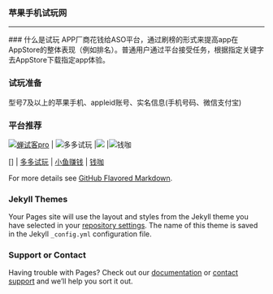 ### 苹果手机试玩网  
<hr>
### 什么是试玩 
APP厂商花钱给ASO平台，通过刷榜的形式来提高app在AppStore的整体表现（例如排名）。普通用户通过平台接受任务，根据指定关键字去AppStore下载指定app体验。

### 试玩准备
型号7及以上的苹果手机、appleid账号、实名信息(手机号码、微信支付宝)
### 平台推荐
 [![蝉试客pro](http://shiwan.pro/img/chanshike.jpg)](http://shiwan.pro/chanshike.html "蝉试客")  |  ![多多试玩](http://shiwan.pro/img/duoduoshiwan.png)  |![](http://shiwan.pro/img/xiaoyuzhuanqian.jpg) |![钱咖](http://shiwan.pro/img/qianka.jpg) 

[] |  [多多试玩](http://shiwan.pro/duoduoshiwan.html "多多试玩") | [小鱼赚钱](http://shiwan.pro/xiaoyuzhuanqian.html "小鱼赚钱") | [钱咖](http://shiwan.pro/qianka.html "钱咖") 

For more details see [GitHub Flavored Markdown](https://guides.github.com/features/mastering-markdown/).

### Jekyll Themes

Your Pages site will use the layout and styles from the Jekyll theme you have selected in your [repository settings](https://github.com/judada/shiwan/settings). The name of this theme is saved in the Jekyll `_config.yml` configuration file.

### Support or Contact

Having trouble with Pages? Check out our [documentation](https://help.github.com/categories/github-pages-basics/) or [contact support](https://github.com/contact) and we’ll help you sort it out.
